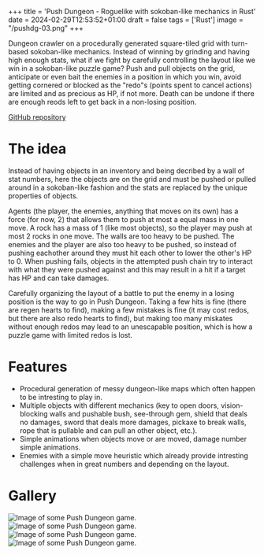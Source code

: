 +++
title = 'Push Dungeon - Roguelike with sokoban-like mechanics in Rust'
date = 2024-02-29T12:53:52+01:00
draft = false
tags = ['Rust']
image = "/pushdg-03.png"
+++

Dungeon crawler on a procedurally generated square-tiled grid with turn-based sokoban-like mechanics. Instead of winning by grinding and having high enough stats, what if we fight by carefully controlling the layout like we win in a sokoban-like puzzle game? Push and pull objects on the grid, anticipate or even bait the enemies in a position in which you win, avoid getting cornered or blocked as the "redo"s (points spent to cancel actions) are limited and as precious as HP, if not more. Death can be undone if there are enough reods left to get back in a non-losing position.

[GitHub repository](https://github.com/anima-libera/pushdg)

# The idea

Instead of having objects in an inventory and being decribed by a wall of stat numbers, here the objects are on the grid and must be pushed or pulled around in a sokoban-like fashion and the stats are replaced by the unique properties of objects.

Agents (the player, the enemies, anything that moves on its own) has a force (for now, 2) that allows them to push at most a equal mass in one move. A rock has a mass of 1 (like most objects), so the player may push at most 2 rocks in one move. The walls are too heavy to be pushed. The enemies and the player are also too heavy to be pushed, so instead of pushing eachother around they must hit each other to lower the other's HP to 0. When pushing fails, objects in the attempted push chain try to interact with what they were pushed against and this may result in a hit if a target has HP and can take damages.

Carefully organizing the layout of a battle to put the enemy in a losing position is the way to go in Push Dungeon. Taking a few hits is fine (there are regen hearts to find), making a few mistakes is fine (it may cost redos, but there are also redo hearts to find), but making too many miskates without enough redos may lead to an unescapable position, which is how a puzzle game with limited redos is lost.

# Features

- Procedural generation of messy dungeon-like maps which often happen to be intresting to play in.
- Multiple objects with different mechanics (key to open doors, vision-blocking walls and pushable bush, see-through gem, shield that deals no damages, sword that deals more damages, pickaxe to break walls, rope that is pullable and can pull an other object, etc.).
- Simple animations when objects move or are moved, damage number simple animations.
- Enemies with a simple move heuristic which already provide intresting challenges when in great numbers and depending on the layout.

# Gallery

![Image of some Push Dungeon game.](/pushdg-01.png)
![Image of some Push Dungeon game.](/pushdg-02.png)
![Image of some Push Dungeon game.](/pushdg-04.png)
![Image of some Push Dungeon game.](/pushdg-05.png)
